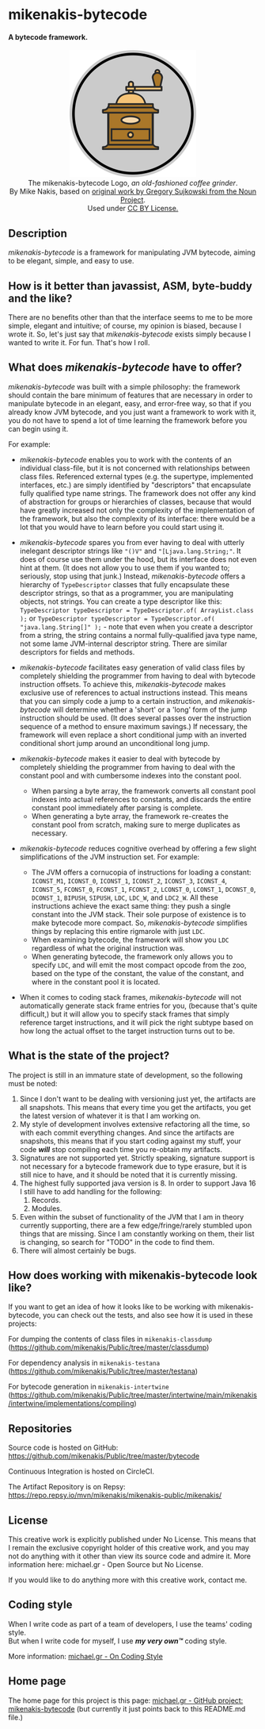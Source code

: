 # mikenakis-bytecode

#### A bytecode framework.

<p align="center">
<img title="mikenakis-bytecode logo" src="mikenakis-bytecode.svg" width="256"/><br/>
The mikenakis-bytecode Logo, <i>an old-fashioned coffee grinder</i>.<br/>
By Mike Nakis, based on <a href="https://thenounproject.com/browse/?i=19046">original work by Gregory Sujkowski from the Noun Project</a>.<br/>
Used under <a href="https://creativecommons.org/licenses/by/3.0/us/">CC BY License.</a>
</p>

## Description

*mikenakis-bytecode* is a framework for manipulating JVM bytecode, aiming to be elegant, simple, and easy to use.

## How is it better than javassist, ASM, byte-buddy and the like?

There are no benefits other than that the interface seems to me to be more simple, elegant and intuitive; of course, my opinion is biased, because I wrote it. So, let's just say that *mikenakis-bytecode* exists simply because I wanted to write it. For fun. That's how I roll.

## What does *mikenakis-bytecode* have to offer?

*mikenakis-bytecode* was built with a simple philosophy: the framework should contain the bare minimum of features that are necessary in order to manipulate bytecode in an elegant, easy, and error-free way, so that if you already know JVM bytecode, and you just want a framework to work with it, you do not have to spend a lot of time learning the framework before you can begin using it.

For example:

- *mikenakis-bytecode* enables you to work with the contents of an individual class-file, but it is not concerned with relationships between class files. Referenced external types (e.g. the supertype, implemented interfaces, etc.) are simply identified by "descriptors" that encapsulate fully qualified type name strings. The framework does not offer any kind of abstraction for groups or hierarchies of classes, because that would have greatly increased not only the complexity of the implementation of the framework, but also the complexity of its interface: there would be a lot that you would have to learn before you could start using it.

- *mikenakis-bytecode* spares you from ever having to deal with utterly inelegant descriptor strings like `"()V"` and `"[Ljava.lang.String;"`. It does of course use them under the hood, but its interface does not even hint at them. (It does not allow you to use them if you wanted to; seriously, stop using that junk.) Instead, *mikenakis-bytecode* offers a hierarchy of `TypeDescriptor` classes that fully encapsulate these descriptor strings, so that as a programmer, you are manipulating objects, not strings. You can create a type descriptor like this: `TypeDescriptor typeDescriptor = TypeDescriptor.of( ArrayList.class );` or `TypeDescriptor typeDescriptor = TypeDescriptor.of( "java.lang.String[]" );` - note that even when you create a descriptor from a string, the string contains a normal fully-qualified java type name, not some lame JVM-internal descriptor string. There are similar descriptors for fields and methods. 

- *mikenakis-bytecode* facilitates easy generation of valid class files by completely shielding the programmer from having to deal with bytecode instruction offsets. To achieve this, *mikenakis-bytecode* makes exclusive use of references to actual instructions instead. This means that you can simply code a jump to a certain instruction, and *mikenakis-bytecode* will determine whether a 'short' or a 'long' form of the jump instruction should be used. (It does several passes over the instruction sequence of a method to ensure maximum savings.)  If necessary, the framework will even replace a short conditional jump with an inverted conditional short jump around an unconditional long jump.
                                                                
- *mikenakis-bytecode* makes it easier to deal with bytecode by completely shielding the programmer from having to deal with the constant pool and with cumbersome indexes into the constant pool. 
  - When parsing a byte array, the framework converts all constant pool indexes into actual references to constants, and discards the entire constant pool immediately after parsing is complete.  
  - When generating a byte array, the framework re-creates the constant pool from scratch, making sure to merge duplicates as necessary.

- *mikenakis-bytecode* reduces cognitive overhead by offering a few slight simplifications of the JVM instruction set. For example:
  - The JVM offers a cornucopia of instructions for loading a constant: `ICONST_M1`, `ICONST_0`, `ICONST_1`, `ICONST_2`, `ICONST_3`, `ICONST_4`, `ICONST_5`, `FCONST_0`, `FCONST_1`, `FCONST_2`, `LCONST_0`, `LCONST_1`, `DCONST_0`, `DCONST_1`, `BIPUSH`, `SIPUSH`, `LDC`, `LDC_W`, and `LDC2_W`. All these instructions achieve the exact same thing: they push a single constant into the JVM stack. Their sole purpose of existence is to make bytecode more compact. So, *mikenakis-bytecode* simplifies things by replacing this entire rigmarole with just `LDC`.
  - When examining bytecode, the framework will show you `LDC` regardless of what the original instruction was. 
  - When generating bytecode, the framework only allows you to specify `LDC`, and will emit the most compact opcode from the zoo, based on the type of the constant, the value of the constant, and where in the constant pool it is located.

- When it comes to coding stack frames, *mikenakis-bytecode* will not automatically generate stack frame entries for you, (because that's quite difficult,) but it will allow you to specify stack frames that simply reference target instructions, and it will pick the right subtype based on how long the actual offset to the target instruction turns out to be.

## What is the state of the project?

The project is still in an immature state of development, so the following must be noted:

1. Since I don't want to be dealing with versioning just yet, the artifacts are all snapshots. This means that every time you get the artifacts, you get the latest version of whatever it is that I am working on.
2. My style of development involves extensive refactoring all the time, so with each commit everything changes. And since the artifacts are snapshots, this means that if you start coding against my stuff, your code ***will*** stop compiling each time you re-obtain my artifacts.
3. Signatures are not supported yet. Strictly speaking, signature support is not necessary for a bytecode framework due to type erasure, but it is still nice to have, and it should be noted that it is currently missing.    
4. The highest fully supported java version is 8. In order to support Java 16 I still have to add handling for the following:
   1. Records.
   2. Modules.
5. Even within the subset of functionality of the JVM that I am in theory currently supporting, there are a few edge/fringe/rarely stumbled upon things that are missing. Since I am constantly working on them, their list is changing, so search for "TODO" in the code to find them.   
6. There will almost certainly be bugs. 

## How does working with mikenakis-bytecode look like?

If you want to get an idea of how it looks like to be working with mikenakis-bytecode, you can check out the tests, and also see how it is used in these projects:

For dumping the contents of class files in `mikenakis-classdump`
(https://github.com/mikenakis/Public/tree/master/classdump)

For dependency analysis in `mikenakis-testana`
(https://github.com/mikenakis/Public/tree/master/testana)

For bytecode generation in `mikenakis-intertwine`
(https://github.com/mikenakis/Public/tree/master/intertwine/main/mikenakis/intertwine/implementations/compiling)

## Repositories 

Source code is hosted on GitHub: https://github.com/mikenakis/Public/tree/master/bytecode

Continuous Integration is hosted on CircleCI.

The Artifact Repository is on Repsy: https://repo.repsy.io/mvn/mikenakis/mikenakis-public/mikenakis/

## License

This creative work is explicitly published under No License. This means that I remain the exclusive copyright holder of this creative work, and you may not do anything with it other than view its source code and admire it. More information here: michael.gr - Open Source but No License.

If you would like to do anything more with this creative work, contact me.

## Coding style

When I write code as part of a team of developers, I use the teams' coding style.  
But when I write code for myself, I use _**my very own™**_ coding style.

More information: [michael.gr - On Coding Style](http://blog.michael.gr/2018/04/on-coding-style.html)

## Home page

The home page for this project is this page:
[michael.gr - GitHub project: mikenakis-bytecode](https://blog.michael.gr/2018/04/github-project-bytecode.html)
(but currently it just points back to this README.md file.)

